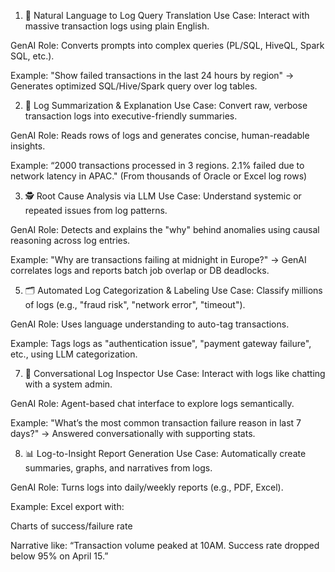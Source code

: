 1. 🧠 Natural Language to Log Query Translation
Use Case: Interact with massive transaction logs using plain English.

GenAI Role: Converts prompts into complex queries (PL/SQL, HiveQL, Spark SQL, etc.).

Example:
"Show failed transactions in the last 24 hours by region"
→ Generates optimized SQL/Hive/Spark query over log tables.

2. 📄 Log Summarization & Explanation
Use Case: Convert raw, verbose transaction logs into executive-friendly summaries.

GenAI Role: Reads rows of logs and generates concise, human-readable insights.

Example:
“2000 transactions processed in 3 regions. 2.1% failed due to network latency in APAC."
(From thousands of Oracle or Excel log rows)

3. 🕵️ Root Cause Analysis via LLM
Use Case: Understand systemic or repeated issues from log patterns.

GenAI Role: Detects and explains the "why" behind anomalies using causal reasoning across log entries.

Example:
"Why are transactions failing at midnight in Europe?"
→ GenAI correlates logs and reports batch job overlap or DB deadlocks.


5. 🗂️ Automated Log Categorization & Labeling
Use Case: Classify millions of logs (e.g., "fraud risk", "network error", "timeout").

GenAI Role: Uses language understanding to auto-tag transactions.

Example:
Tags logs as "authentication issue", "payment gateway failure", etc., using LLM categorization.


7. 💬 Conversational Log Inspector
Use Case: Interact with logs like chatting with a system admin.

GenAI Role: Agent-based chat interface to explore logs semantically.

Example:
"What’s the most common transaction failure reason in last 7 days?"
→ Answered conversationally with supporting stats.


8. 📊 Log-to-Insight Report Generation
Use Case: Automatically create summaries, graphs, and narratives from logs.

GenAI Role: Turns logs into daily/weekly reports (e.g., PDF, Excel).

Example:
Excel export with:

Charts of success/failure rate

Narrative like: “Transaction volume peaked at 10AM. Success rate dropped below 95% on April 15.”




